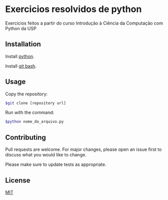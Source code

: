 # Exercicios resolvidos de python

Exercicios feitos a partir do curso Introdução à Ciência da Computação com Python da USP

## Installation

Install [python](https://www.python.org/downloads/).

Install [git bash](https://git-scm.com/download/win).

## Usage

Copy the repository:

```bash
$git clone [repository url]
```

Run with the command:
```bash
$python nome_do_arquivo.py
```

## Contributing

Pull requests are welcome. For major changes, please open an issue first
to discuss what you would like to change.

Please make sure to update tests as appropriate.

## License

[MIT](https://choosealicense.com/licenses/mit/)
